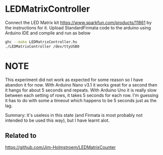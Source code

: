 # LEDMatrixController
Connect the LED Matrix kit https://www.sparkfun.com/products/11861 by the instructions for it.
Upload StandardFirmata code to the arduino using Arduino IDE and compile and run as below

```bash
ghc --make LEDMatrixController.hs
./LEDMatrixController /dev/ttyUSB0
```

# NOTE
This experiment did not work as expected for some reason so I have abandon it for now.
With Arduino Nano v3.1 it works great for a second then it hangs for about 5 seconds and repeats.
With Arduino Uno it is really slow between each setting of rows, it takes 5 seconds for each row.
I'm guessing it has to do with some a timeout which happens to be 5 seconds just as the lag.


Summary: it's useless in this state (and Firmata is most probably not intended to be used this way), but I have learnt alot.

## Related to
https://github.com/Jim-Holmstroem/LEDMatrixCounter
